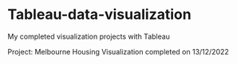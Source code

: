 # Tableau-data-visualization
My completed visualization projects with Tableau 

Project: Melbourne Housing Visualization completed on 13/12/2022
